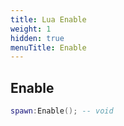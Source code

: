 ```yaml
---
title: Lua Enable
weight: 1
hidden: true
menuTitle: Enable
---
```

## Enable
```lua
spawn:Enable(); -- void
```